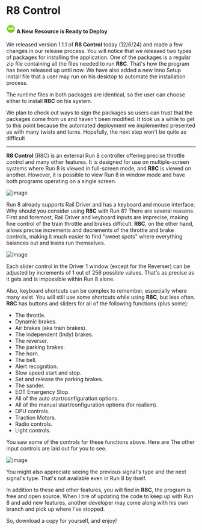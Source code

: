 # R8 Control

#### <img src="New32x32.png" alt="New" title="Something new has happened." width="24" height="24" /> A New Resource is Ready to Deploy
We released version 1.1.1 of **R8 Control** today (12/6/24) and made
a few changes in our release process. You will notice that we released two
types of packages for installing the application. One of the packages
is a regular zip file containing all the files needed to run **R8C**.
That's how the program has been released up until now. We have also
added a new Inno Setup install file that a user may run on his
desktop to automate the installation process.

The runtime files in both packages are identical, so the user can
choose either to install **R8C** on his system.

We plan to check out ways to sign the packages so users can trust
that the packages come from us and haven't been modified. It took
us a while to get to this point because the automated deployment
we implemented presented us with many twists and turns. Hopefully,
the next step won't be quite as difficult

---
**R8 Control** (R8C) is an external Run 8 controller offering precise throttle
control and many other features. It is designed for use on multiple-screen
systems where Run 8 is viewed in full-screen mode, and **R8C** is viewed
on another. However, it is possible to view Run 8 in window mode
and have both programs operating on a single screen.

![image](https://github.com/user-attachments/assets/cdd1fd84-583f-4328-b303-4ec78cb61f7c)

Run 8 already supports Rail Driver and has a keyboard and
mouse interface. Why should you consider using **R8C** with Run 8?
There are several reasons. First and foremost, Rail Driver
and keyboard inputs are imprecise, making fine control of
the train throttle and brakes difficult. **R8C**, on the other hand,
allows precise increments and decrements of the throttle and
brake controls, making it much easier to find "sweet spots" where
everything balances out and trains run themselves.

![image](https://github.com/user-attachments/assets/7614e9a6-cdce-4041-99bc-4fa3627129a8)

Each slider control in the Driver 1 window (except for the Reverser) can be
adjusted by increments of 1 out of 256 possible values. That's as precise as it gets
and is impossible within Run 8 alone.

Also, keyboard shortcuts can be complex to remember, especially where
many exist. You will still use some shortcuts
while using **R8C**, but less often. **R8C** has buttons
and sliders for all of the following functions (plus some):

* The throttle.
* Dynamic brakes.
* Air brakes (aka train brakes).
* The independent (Indy) brakes.
* The reverser.
* The parking brakes.
* The horn.
* The bell.
* Alert recognition.
* Slow speed start and stop.
* Set and release the parking brakes.
* The sander.
* EOT Emergency Stop.
* All of the auto start/configuration options.
* All of the manual start/configuration options (for realism).
* DPU controls.
* Traction Motors.
* Radio controls.
* Light controls.

You saw some of the controls for these functions above. Here are
The other input controls are laid out for you to see.

![image](https://github.com/user-attachments/assets/9758394a-acba-4892-a6f5-e2964363e6fb)

You might also appreciate seeing the previous signal's
type and the next signal's type. That's not available even
in Run 8 by itself.

In addition to these and other features, you will find in
**R8C**, the program is free and open source. When I tire of
updating the code to keep up with Run 8 and add new features,
another developer may come along with his own branch and pick
up where I've stopped.

So, download a copy for yourself, and enjoy!
